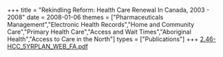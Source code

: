 +++
title = "Rekindling Reform: Health Care Renewal In Canada, 2003 - 2008"
date = 2008-01-06
themes = ["Pharmaceuticals Management","Electronic Health Records","Home and Community Care","Primary Health Care","Access and Wait Times","Aboriginal Health","Access to Care in the North"]
types = ["Publications"]
+++
[2.46-HCC_5YRPLAN_WEB_FA.pdf](/files/2.46-HCC_5YRPLAN_WEB_FA.pdf)
